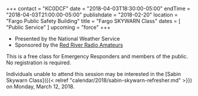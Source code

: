 +++
contact = "KC0DCF"
date = "2018-04-03T18:30:00-05:00"
endTime = "2018-04-03T21:00:00-05:00"
publishdate = "2018-02-20"
location = "Fargo Public Safety Building"
title = "Fargo SKYWARN Class"
dates = [ "Public Service" ]
upcoming = "force"
+++
* Presented by the National Weather Service
* Sponsored by the [Red River Radio Amateurs](/)

This is a free class for Emergency Responders and members of the public. No
registration is required.

Individuals unable to attend this session may be interested in the
[Sabin Skywarn Class]({{< relref "calendar/2018/sabin-skywarn-refresher.md" >}})
on Monday, March 12, 2018.
